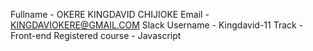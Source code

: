 Fullname - OKERE KINGDAVID CHIJIOKE
Email - KINGDAVIOKERE@GMAIL.COM 
Slack Username - Kingdavid-11
Track - Front-end
Registered course - Javascript
